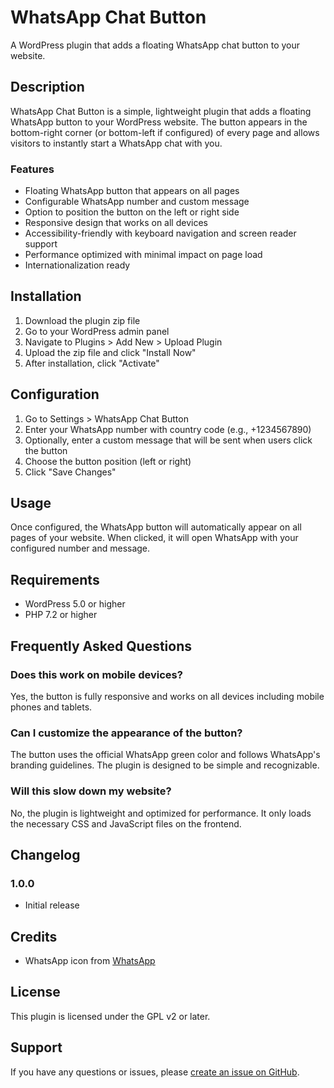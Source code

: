 # WhatsApp Chat Button

A WordPress plugin that adds a floating WhatsApp chat button to your website.

## Description

WhatsApp Chat Button is a simple, lightweight plugin that adds a floating WhatsApp button to your WordPress website. The button appears in the bottom-right corner (or bottom-left if configured) of every page and allows visitors to instantly start a WhatsApp chat with you.

### Features

- Floating WhatsApp button that appears on all pages
- Configurable WhatsApp number and custom message
- Option to position the button on the left or right side
- Responsive design that works on all devices
- Accessibility-friendly with keyboard navigation and screen reader support
- Performance optimized with minimal impact on page load
- Internationalization ready

## Installation

1. Download the plugin zip file
2. Go to your WordPress admin panel
3. Navigate to Plugins > Add New > Upload Plugin
4. Upload the zip file and click "Install Now"
5. After installation, click "Activate"

## Configuration

1. Go to Settings > WhatsApp Chat Button
2. Enter your WhatsApp number with country code (e.g., +1234567890)
3. Optionally, enter a custom message that will be sent when users click the button
4. Choose the button position (left or right)
5. Click "Save Changes"

## Usage

Once configured, the WhatsApp button will automatically appear on all pages of your website. When clicked, it will open WhatsApp with your configured number and message.

## Requirements

- WordPress 5.0 or higher
- PHP 7.2 or higher

## Frequently Asked Questions

### Does this work on mobile devices?

Yes, the button is fully responsive and works on all devices including mobile phones and tablets.

### Can I customize the appearance of the button?

The button uses the official WhatsApp green color and follows WhatsApp's branding guidelines. The plugin is designed to be simple and recognizable.

### Will this slow down my website?

No, the plugin is lightweight and optimized for performance. It only loads the necessary CSS and JavaScript files on the frontend.

## Changelog

### 1.0.0
- Initial release

## Credits

- WhatsApp icon from [WhatsApp](https://www.whatsapp.com)

## License

This plugin is licensed under the GPL v2 or later.

## Support

If you have any questions or issues, please [create an issue on GitHub](https://github.com/yourusername/whatsapp-chat-button/issues). 
